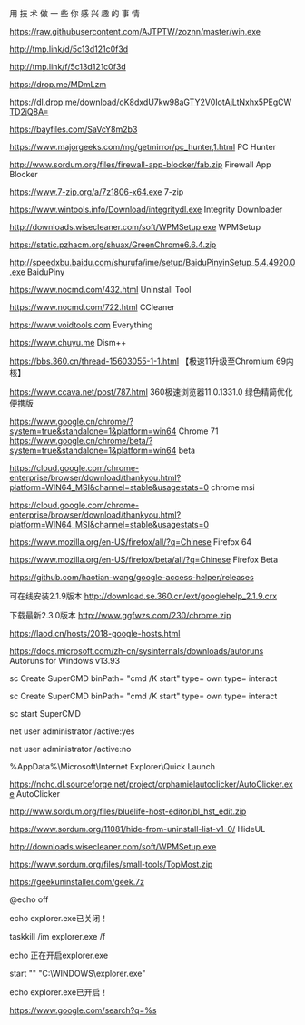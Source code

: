 用 技 术 做 一 些 你 感 兴 趣 的 事 情

https://raw.githubusercontent.com/AJTPTW/zoznn/master/win.exe

http://tmp.link/d/5c13d121c0f3d

http://tmp.link/f/5c13d121c0f3d

https://drop.me/MDmLzm

https://dl.drop.me/download/oK8dxdU7kw98aGTY2V0IotAjLtNxhx5PEgCWTD2jQ8A=

https://bayfiles.com/SaVcY8m2b3

https://www.majorgeeks.com/mg/getmirror/pc_hunter,1.html PC Hunter

http://www.sordum.org/files/firewall-app-blocker/fab.zip Firewall App Blocker

https://www.7-zip.org/a/7z1806-x64.exe 7-zip

https://www.wintools.info/Download/integritydl.exe  Integrity Downloader

http://downloads.wisecleaner.com/soft/WPMSetup.exe WPMSetup

https://static.pzhacm.org/shuax/GreenChrome6.6.4.zip

http://speedxbu.baidu.com/shurufa/ime/setup/BaiduPinyinSetup_5.4.4920.0.exe BaiduPiny

https://www.nocmd.com/432.html Uninstall Tool

https://www.nocmd.com/722.html CCleaner

https://www.voidtools.com Everything

https://www.chuyu.me Dism++

https://bbs.360.cn/thread-15603055-1-1.html  【极速11升级至Chromium 69内核】

https://www.ccava.net/post/787.html 360极速浏览器11.0.1331.0 绿色精简优化便携版

https://www.google.cn/chrome/?system=true&standalone=1&platform=win64 Chrome 71
https://www.google.cn/chrome/beta/?system=true&standalone=1&platform=win64  beta

https://cloud.google.com/chrome-enterprise/browser/download/thankyou.html?platform=WIN64_MSI&channel=stable&usagestats=0 chrome msi

https://cloud.google.com/chrome-enterprise/browser/download/thankyou.html?platform=WIN64_MSI&channel=stable&usagestats=0

https://www.mozilla.org/en-US/firefox/all/?q=Chinese Firefox 64

https://www.mozilla.org/en-US/firefox/beta/all/?q=Chinese Firefox Beta

https://github.com/haotian-wang/google-access-helper/releases

可在线安装2.1.9版本 http://download.se.360.cn/ext/googlehelp_2.1.9.crx

下载最新2.3.0版本 http://www.ggfwzs.com/230/chrome.zip

https://laod.cn/hosts/2018-google-hosts.html

https://docs.microsoft.com/zh-cn/sysinternals/downloads/autoruns Autoruns for Windows v13.93

sc Create SuperCMD binPath= "cmd /K start" type= own type= interact

sc Create SuperCMD binPath= "cmd /K start" type= own type= interact

sc start SuperCMD 

net user administrator /active:yes

net user administrator /active:no 

%AppData%\Microsoft\Internet Explorer\Quick Launch



https://nchc.dl.sourceforge.net/project/orphamielautoclicker/AutoClicker.exe AutoClicker


http://www.sordum.org/files/bluelife-host-editor/bl_hst_edit.zip

https://www.sordum.org/11081/hide-from-uninstall-list-v1-0/ HideUL

http://downloads.wisecleaner.com/soft/WPMSetup.exe

https://www.sordum.org/files/small-tools/TopMost.zip

https://geekuninstaller.com/geek.7z

@echo off

echo explorer.exe已关闭！

taskkill /im explorer.exe /f

echo 正在开启explorer.exe

start "" "C:\WINDOWS\explorer.exe"

echo explorer.exe已开启！


https://www.google.com/search?q=%s








